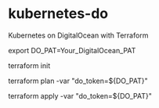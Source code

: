 # kubernetes-do
Kubernetes on DigitalOcean with Terraform

export DO_PAT=Your_DigitalOcean_PAT

terraform init

terraform plan -var "do_token=${DO_PAT}"

terraform apply -var "do_token=${DO_PAT}"
